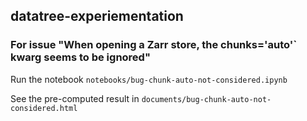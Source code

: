 ## datatree-experiementation

### For issue "When opening a Zarr store, the chunks='auto'` kwarg seems to be ignored"

Run the notebook `notebooks/bug-chunk-auto-not-considered.ipynb`

See the pre-computed result in `documents/bug-chunk-auto-not-considered.html`